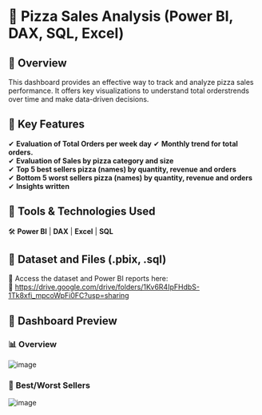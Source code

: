 # 🚀 Pizza Sales Analysis (Power BI, DAX, SQL, Excel)

## 🔹 Overview  
This dashboard provides an effective way to track and analyze pizza sales performance. It offers key visualizations to understand total orderstrends over time and make data-driven decisions.  

## 🔹 Key Features  

✔ **Evaluation of Total Orders per week day** 
✔ **Monthly trend for total orders.**  
✔ **Evaluation of Sales by pizza category and size**  
✔ **Top 5 best sellers pizza (names) by quantity, revenue and orders**  
✔ **Bottom 5 worst sellers pizza (names) by quantity, revenue and orders**  
✔ **Insights written**  


## 🔹 Tools & Technologies Used  
🛠 **Power BI** | **DAX** | **Excel** | **SQL** 


## 🔹 Dataset and Files (.pbix, .sql)  
📂 Access the dataset and Power BI reports here:  
🔗 https://drive.google.com/drive/folders/1Kv6R4IpFHdbS-1Tk8xfi_mpcoWpFi0FC?usp=sharing  

## 📸 Dashboard Preview  

### 📊 **Overview**  
![image](https://github.com/user-attachments/assets/6ad2c849-9ff3-4adb-8424-267c14a0954e)


### 🔎 **Best/Worst Sellers**  
![image](https://github.com/user-attachments/assets/10ca72bd-37c6-4579-b255-71f5e85f518a)


